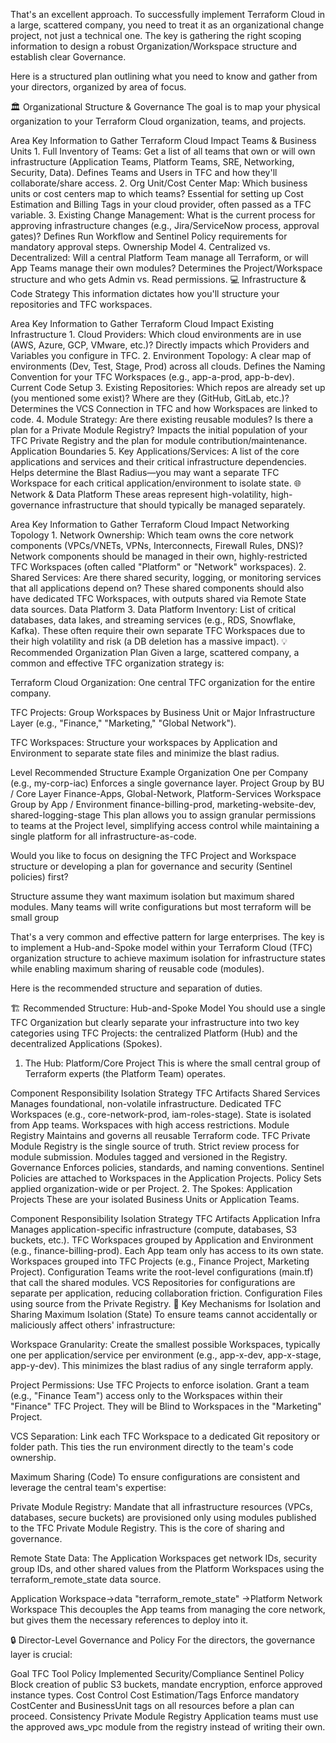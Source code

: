 That's an excellent approach. To successfully implement Terraform Cloud in a large, scattered company, you need to treat it as an organizational change project, not just a technical one. The key is gathering the right scoping information to design a robust Organization/Workspace structure and establish clear Governance.

Here is a structured plan outlining what you need to know and gather from your directors, organized by area of focus.
 
🏛️ Organizational Structure & Governance
The goal is to map your physical organization to your Terraform Cloud organization, teams, and projects.

Area	Key Information to Gather	Terraform Cloud Impact
Teams & Business Units	1. Full Inventory of Teams: Get a list of all teams that own or will own infrastructure (Application Teams, Platform Teams, SRE, Networking, Security, Data).	Defines Teams and Users in TFC and how they'll collaborate/share access.
2. Org Unit/Cost Center Map: Which business units or cost centers map to which teams?	Essential for setting up Cost Estimation and Billing Tags in your cloud provider, often passed as a TFC variable.
3. Existing Change Management: What is the current process for approving infrastructure changes (e.g., Jira/ServiceNow process, approval gates)?	Defines Run Workflow and Sentinel Policy requirements for mandatory approval steps.
Ownership Model	4. Centralized vs. Decentralized: Will a central Platform Team manage all Terraform, or will App Teams manage their own modules?	Determines the Project/Workspace structure and who gets Admin vs. Read permissions.
💻 Infrastructure & Code Strategy
This information dictates how you'll structure your repositories and TFC workspaces.

Area	Key Information to Gather	Terraform Cloud Impact
Existing Infrastructure	1. Cloud Providers: Which cloud environments are in use (AWS, Azure, GCP, VMware, etc.)?	Directly impacts which Providers and Variables you configure in TFC.
2. Environment Topology: A clear map of environments (Dev, Test, Stage, Prod) across all clouds.	Defines the Naming Convention for your TFC Workspaces (e.g., app-a-prod, app-b-dev).
Current Code Setup	3. Existing Repositories: Which repos are already set up (you mentioned some exist)? Where are they (GitHub, GitLab, etc.)?	Determines the VCS Connection in TFC and how Workspaces are linked to code.
4. Module Strategy: Are there existing reusable modules? Is there a plan for a Private Module Registry?	Impacts the initial population of your TFC Private Registry and the plan for module contribution/maintenance.
Application Boundaries	5. Key Applications/Services: A list of the core applications and services and their critical infrastructure dependencies.	Helps determine the Blast Radius—you may want a separate TFC Workspace for each critical application/environment to isolate state.
🌐 Network & Data Platform
These areas represent high-volatility, high-governance infrastructure that should typically be managed separately.

Area	Key Information to Gather	Terraform Cloud Impact
Networking Topology	1. Network Ownership: Which team owns the core network components (VPCs/VNETs, VPNs, Interconnects, Firewall Rules, DNS)?	Network components should be managed in their own, highly-restricted TFC Workspaces (often called "Platform" or "Network" workspaces).
2. Shared Services: Are there shared security, logging, or monitoring services that all applications depend on?	These shared components should also have dedicated TFC Workspaces, with outputs shared via Remote State data sources.
Data Platform	3. Data Platform Inventory: List of critical databases, data lakes, and streaming services (e.g., RDS, Snowflake, Kafka).	These often require their own separate TFC Workspaces due to their high volatility and risk (a DB deletion has a massive impact).
💡 Recommended Organization Plan
Given a large, scattered company, a common and effective TFC organization strategy is:

Terraform Cloud Organization: One central TFC organization for the entire company.

TFC Projects: Group Workspaces by Business Unit or Major Infrastructure Layer (e.g., "Finance," "Marketing," "Global Network").

TFC Workspaces: Structure your workspaces by Application and Environment to separate state files and minimize the blast radius.

Level	Recommended Structure	Example
Organization	One per Company (e.g., my-corp-iac)	Enforces a single governance layer.
Project	Group by BU / Core Layer	Finance-Apps, Global-Network, Platform-Services
Workspace	Group by App / Environment	finance-billing-prod, marketing-website-dev, shared-logging-stage
This plan allows you to assign granular permissions to teams at the Project level, simplifying access control while maintaining a single platform for all infrastructure-as-code.

Would you like to focus on designing the TFC Project and Workspace structure or developing a plan for governance and security (Sentinel policies) first?

Structure assume they want maximum isolation but maximum shared modules. Many teams will write configurations but most terraform will be small group

That's a very common and effective pattern for large enterprises. The key is to implement a Hub-and-Spoke model within your Terraform Cloud (TFC) organization structure to achieve maximum isolation for infrastructure states while enabling maximum sharing of reusable code (modules).

Here is the recommended structure and separation of duties.

🏗️ Recommended Structure: Hub-and-Spoke Model
You should use a single TFC Organization but clearly separate your infrastructure into two key categories using TFC Projects: the centralized Platform (Hub) and the decentralized Applications (Spokes).

1. The Hub: Platform/Core Project
This is where the small central group of Terraform experts (the Platform Team) operates.

Component	Responsibility	Isolation Strategy	TFC Artifacts
Shared Services	Manages foundational, non-volatile infrastructure.	Dedicated TFC Workspaces (e.g., core-network-prod, iam-roles-stage). State is isolated from App teams.	Workspaces with high access restrictions.
Module Registry	Maintains and governs all reusable Terraform code.	TFC Private Module Registry is the single source of truth. Strict review process for module submission.	Modules tagged and versioned in the Registry.
Governance	Enforces policies, standards, and naming conventions.	Sentinel Policies are attached to Workspaces in the Application Projects.	Policy Sets applied organization-wide or per Project.
2. The Spokes: Application Projects
These are your isolated Business Units or Application Teams.

Component	Responsibility	Isolation Strategy	TFC Artifacts
Application Infra	Manages application-specific infrastructure (compute, databases, S3 buckets, etc.).	TFC Workspaces grouped by Application and Environment (e.g., finance-billing-prod). Each App team only has access to its own state.	Workspaces grouped into TFC Projects (e.g., Finance Project, Marketing Project).
Configuration	Teams write the root-level configurations (main.tf) that call the shared modules.	VCS Repositories for configurations are separate per application, reducing collaboration friction.	Configuration Files using source from the Private Registry.
🔑 Key Mechanisms for Isolation and Sharing
Maximum Isolation (State)
To ensure teams cannot accidentally or maliciously affect others' infrastructure:

Workspace Granularity: Create the smallest possible Workspaces, typically one per application/service per environment (e.g., app-x-dev, app-x-stage, app-y-dev). This minimizes the blast radius of any single terraform apply.

Project Permissions: Use TFC Projects to enforce isolation. Grant a team (e.g., "Finance Team") access only to the Workspaces within their "Finance" TFC Project. They will be Blind to Workspaces in the "Marketing" Project.

VCS Separation: Link each TFC Workspace to a dedicated Git repository or folder path. This ties the run environment directly to the team's code ownership.

Maximum Sharing (Code)
To ensure configurations are consistent and leverage the central team's expertise:

Private Module Registry: Mandate that all infrastructure resources (VPCs, databases, secure buckets) are provisioned only using modules published to the TFC Private Module Registry. This is the core of sharing and governance.

Remote State Data: The Application Workspaces get network IDs, security group IDs, and other shared values from the Platform Workspaces using the terraform_remote_state data source.

Application Workspace→data "terraform_remote_state" →Platform Network Workspace
This decouples the App teams from managing the core network, but gives them the necessary references to deploy into it.

🔒 Director-Level Governance and Policy
For the directors, the governance layer is crucial:

Goal	TFC Tool	Policy Implemented
Security/Compliance	Sentinel Policy	Block creation of public S3 buckets, mandate encryption, enforce approved instance types.
Cost Control	Cost Estimation/Tags	Enforce mandatory CostCenter and BusinessUnit tags on all resources before a plan can proceed.
Consistency	Private Module Registry	Application teams must use the approved aws_vpc module from the registry instead of writing their own.

